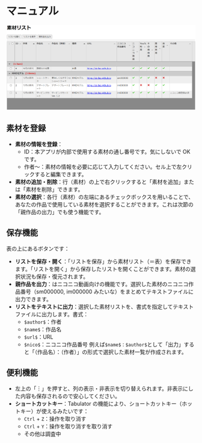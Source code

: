 # マニュアル

![全体図](./img/1.png)

## 素材を登録

- **素材の情報を登録**：
  - ID：本アプリが内部で使用する素材の通し番号です。気にしないで OK です。
  - 作者～：素材の情報を必要に応じて入力してください。セル上で左クリックすると編集できます。
- **素材の追加・削除**：行（素材）の上で右クリックすると「素材を追加」または「素材を削除」できます。
- **素材の選択**：各行（素材）の左端にあるチェックボックスを用いることで、あなたの作品で使用している素材を選択することができます。これは次節の「親作品の出力」でも使う機能です。

## 保存機能

表の上にあるボタンです：

- **リストを保存・開く**：「リストを保存」から素材リスト（＝表）を保存できます。「リストを開く」から保存したリストを開くことができます。素材の選択状況も保存・復元されます。
- **親作品を出力**：はニコニコ動画向けの機能です。選択した素材のニコニコ作品番号（sm000000, im000000 みたいな）をまとめてテキストファイルに出力できます。
- **リストをテキストに出力**：選択した素材リストを、書式を指定してテキストファイルに出力します。書式：
	- `$author$`：作者
	- `$name$`：作品名
	- `$url$`：URL
	- `$nico$`：ニコニコ作品番号
例えば`$name$：$author$`として「出力」すると「（作品名）：（作者）」の形式で選択した素材一覧が作成されます。

## 便利機能

- 左上の「︙」を押すと、列の表示・非表示を切り替えられます。非表示にした内容も保存されるので安心してください。
- **ショートカットキー**：Tabulator の機能により、ショートカットキー（ホットキー）が使えるみたいです：
  - `Ctrl` + `Z`：操作を取り消す
  - `Ctrl` + `Y`：操作を取り消すを取り消す
  - その他は調査中

